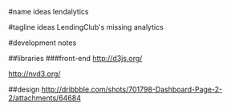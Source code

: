 #name ideas
lendalytics

#tagline ideas
LendingClub's missing analytics

#development notes

##libraries
###front-end
http://d3js.org/

http://nvd3.org/

##design
http://dribbble.com/shots/701798-Dashboard-Page-2-2/attachments/64684
